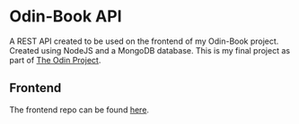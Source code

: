 <h1>Odin-Book API</h1>
A REST API created to be used on the frontend of my Odin-Book project. Created using NodeJS and a MongoDB database. This is my final project as part of <a href="https://www.theodinproject.com">The Odin Project</a>.

<h2>Frontend</h2>
The frontend repo can be found <a href="https://github.com/DonnieAndMooie/odin-book-frontend">here</a>.
